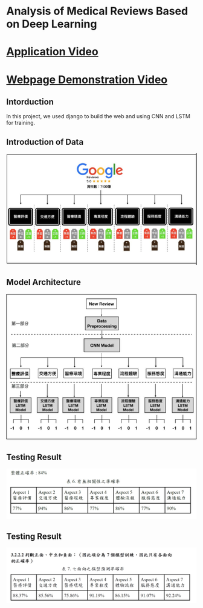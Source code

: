 # Analysis of Medical Reviews Based on Deep Learning

[Application Video](https://youtu.be/rQpl_qYP_lc/ "Title")  
=========================================================
[Webpage Demonstration Video](https://youtu.be/NPB3eozivJQ/ "Title")  
=========================================================

## Intorduction
In this project, we used django to build the web and using CNN and LSTM for training.

## Introduction of Data
![](/images/data_intro.jpg)

## Model Architecture
![](/images/model_architecture.jpg)

## Testing Result
![](/images/Accracy_1.jpg)

## Testing Result
![](/images/Accracy_2.jpg)  

